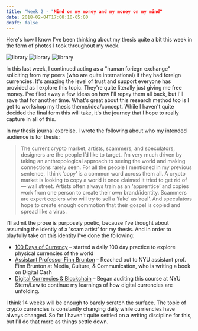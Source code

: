 ```yaml
---
title: "Week 2 - "Mind on my money and my money on my mind"
date: 2018-02-04T17:08:10-05:00
draft: false
---
```


Here's how I know I've been thinking about my thesis quite a bit this week in the form of photos I took throughout my week. 

![library](/images/IMG_4692.JPG)
![library](/images/IMG_4702.JPG)
![library](/images/IMG_4707.JPG)

In this last week, I continued acting as a "human foriegn exchange" soliciting from my peers (who are quite international) if they had foreign currencies. It's amazing the level of trust and support everyone has provided as I explore this topic. They're quite literally just giving me free money. I've filed away a few ideas on how I'll repay them all back, but I'll save that for another time. What's great about this research method too is I get to workshop my thesis theme/idea/concept. While I haven't quite decided the final form this will take, it's the journey that I hope to really capture in all of this. 

In my thesis journal exercise, I wrote the following about who my intended audience is for thesis:

>The current crypto market, artists, scammers, and speculators, designers are the people I’d like to target. I’m very much driven by taking an anthropological approach to seeing the world and making connections rarely seen. For all the people I mentioned in my previous sentence, I think ‘copy’ is a common word across them all. A crypto market is looking to copy a world it once claimed it tried to get rid of — wall street. Artists often always train as an ‘apprentice’ and copies work from one person to create their own brand/identity. Scammers are expert copiers who will try to sell a ‘fake’ as ‘real’. And speculators hope to create enough commotion that their gospel is copied and spread like a virus.

I'll admit the prose is purposely poetic, because I've thought about assuming the identiy of a 'scam artist' for my thesis. And in order to playfully take on this identity I've done the following:

* [100 Days of Currency](https://www.instagram.com/100daysofcurrency/) – started a daily 100 day practice to explore physical currencies of the world
* [Assistant Professor Finn Brunton](https://steinhardt.nyu.edu/faculty/Finn_Brunton) – Reached out to NYU assistant prof. Finn Brunton at Media, Culture, & Communication, who is writing a book on Digital Cash
* [Digital Currencies & Blockchain](http://people.stern.nyu.edu/dyermack/courses/Miller-Yermack%20Spring%202017.pdf) – Began auditing this course at NYU Stern/Law to continue my learnings of how digital currencies are unfolding.

I think 14 weeks will be enough to barely scratch the surface. The topic of crypto currencies is constantly changing daily while curriencies have always changed. So far I haven't quite settled on a writing discipline for this, but I'll do that more as things settle down. 

